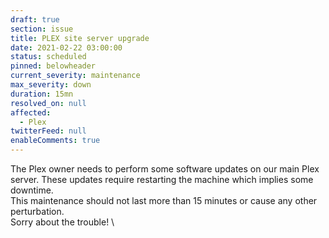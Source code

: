 ```yaml
---
draft: true
section: issue
title: PLEX site server upgrade
date: 2021-02-22 03:00:00
status: scheduled
pinned: belowheader
current_severity: maintenance
max_severity: down
duration: 15mn
resolved_on: null
affected:
  - Plex
twitterFeed: null
enableComments: true
---
```


The Plex owner needs to perform some software updates on our main Plex server. These updates require restarting the machine which implies some downtime.
\
This maintenance should not last more than 15 minutes or cause any other perturbation.
\
Sorry about the trouble!
\
